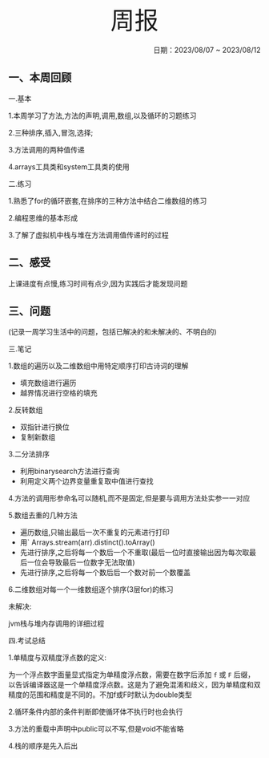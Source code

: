 

<center><font size="7">周报</font></center><br/>
<div>
    <div align="right">日期：2023/08/07 ~ 2023/08/12</div>
</div>

## 一、本周回顾

一.基本

1.本周学习了方法,方法的声明,调用,数组,以及循环的习题练习

2.三种排序,插入,冒泡,选择;

3.方法调用的两种值传递

4.arrays工具类和system工具类的使用

二.练习

1.熟悉了for的循环嵌套,在排序的三种方法中结合二维数组的练习

2.编程思维的基本形成

3.了解了虚拟机中栈与堆在方法调用值传递时的过程

## 二、感受

上课进度有点慢,练习时间有点少,因为实践后才能发现问题







## 三、问题

(记录一周学习生活中的问题，包括已解决的和未解决的、不明白的)

三.笔记

1.数组的遍历以及二维数组中用特定顺序打印古诗词的理解

- 填充数组进行遍历
- 越界情况进行空格的填充

2.反转数组

- 双指针进行换位
- 复制新数组

3.二分法排序

- 利用binarysearch方法进行查询
- 利用定义两个边界变量重复取中值进行查找

4.方法的调用形参命名可以随机,而不是固定,但是要与调用方法处实参一一对应

5.数组去重的几种方法

- 遍历数组,只输出最后一次不重复的元素进行打印
- 用` Arrays.stream(arr).distinct().toArray()
- 先进行排序,之后将每一个数后一个不重取(最后一位时直接输出因为每次取最后一位会导致最后一位数字无法取值)
- 先进行排序,之后将每一个数后后一个数对前一个数覆盖

6.二维数组对每一个一维数组逐个排序(3层for)的练习

未解决:

jvm栈与堆内存调用的详细过程

四.考试总结

1.单精度与双精度浮点数的定义:

为一个浮点数字面量显式指定为单精度浮点数，需要在数字后添加 `f` 或 `F` 后缀，以告诉编译器这是一个单精度浮点数。这是为了避免混淆和歧义，因为单精度和双精度的范围和精度是不同的。不加f或F时默认为double类型

2.循环条件内部的条件判断即使循环体不执行时也会执行

3.方法的重载中声明中public可以不写,但是void不能省略

4.栈的顺序是先入后出



